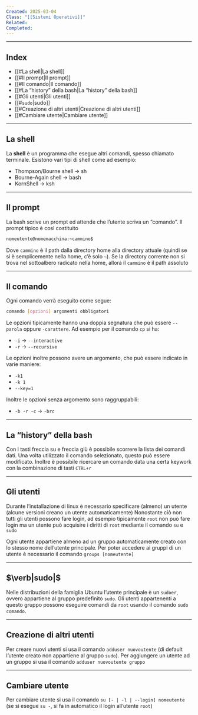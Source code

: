 ```yaml
---
Created: 2025-03-04
Class: "[[Sistemi Operativi]]"
Related: 
Completed:
---
```

---
## Index
- [[#La shell|La shell]]
- [[#Il prompt|Il prompt]]
- [[#Il comando|Il comando]]
- [[#La “history” della bash|La “history” della bash]]
- [[#Gli utenti|Gli utenti]]
- [[#`sudo`|sudo]]
- [[#Creazione di altri utenti|Creazione di altri utenti]]
- [[#Cambiare utente|Cambiare utente]]
---
## La shell
La **shell** è un programma che esegue altri comandi, spesso chiamato terminale. Esistono vari tipi di shell come ad esempio:
- Thompson/Bourne shell → sh
- Bourne-Again shell → bash
- KornShell → ksh

---
## Il prompt
La bash scrive un prompt ed attende che l’utente scriva un “comando”. Il prompt tipico è così costituito

```bash
nomeutente@nomemacchina:~cammino$
```

Dove `cammino` è il path dalla directory home alla directory attuale (quindi se si è semplicemente nella home, c’è solo `~`). Se la directory corrente non si trova nel sottoalbero radicato nella home, allora il `cammino` è il path assoluto

---
## Il comando
Ogni comando verrà eseguito come segue:

```bash
comando [opzioni] argomenti obbligatori
```

Le opzioni tipicamente hanno una doppia segnatura che può essere `--parola` oppure `-carattere`. Ad esempio per il comando `cp` si ha:
- `-i` → `--interactive`
- `-r` → `--recursive`

Le opzioni inoltre possono avere un argomento, che può essere indicato in varie maniere:
- `-k1`
- `-k 1`
- `--key=1`

Inoltre le opzioni senza argomento sono raggruppabili:
- `-b -r -c` → `-brc`

---
## La “history” della bash
Con i tasti freccia su e freccia giù è possibile scorrere la lista dei comandi dati. Una volta utilizzato il comando selezionato, questo può essere modificato.
Inoltre è possibile ricercare un comando data una certa keywork con la combinazione di tasti `CTRL+r`

---
## Gli utenti
Durante l’installazione di linux è necessario specificare (almeno) un utente (alcune versioni creano un utente automaticamente)
Nonostante ciò non tutti gli utenti possono fare login, ad esempio tipicamente `root` non può fare login ma un utente può acquisire i diritti di `root` mediante il comando `su` e `sudo`

Ogni utente appartiene almeno ad un gruppo automaticamente creato con lo stesso nome dell’utente principale. Per poter accedere ai gruppi di un utente è necessario il comando `groups [nomeutente]`

---
## $\verb|sudo|$
Nelle distribuzioni della famiglia Ubuntu l’utente principale è un `sudoer`, ovvero appartiene al gruppo predefinito `sudo`. Gli utenti appartenenti a questo gruppo possono eseguire comandi da `root` usando il comando `sudo comando`.

---
## Creazione di altri utenti
Per creare nuovi utenti si usa il comando `adduser nuovoutente` (di default l’utente creato non appartiene al gruppo `sudo`). Per aggiungere un utente ad un gruppo si usa il comando `adduser nuovoutente gruppo`

---
## Cambiare utente
Per cambiare utente si usa il comando `su [- | -l | --login] nomeutente` (se si esegue `su -`, si fa in automatico il login all’utente `root`)
